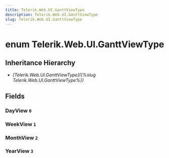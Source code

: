 ```yaml
---
title: Telerik.Web.UI.GanttViewType
description: Telerik.Web.UI.GanttViewType
slug: Telerik.Web.UI.GanttViewType
---
```


# enum Telerik.Web.UI.GanttViewType

## Inheritance Hierarchy

* *[Telerik.Web.UI.GanttViewType]({%slug Telerik.Web.UI.GanttViewType%})*

## Fields

### DayView `0`

### WeekView `1`

### MonthView `2`

### YearView `3`


